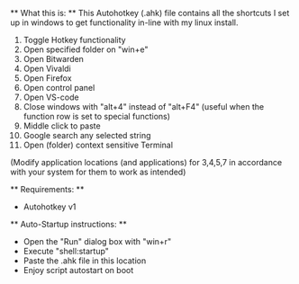 ** What this is: **
This Autohotkey (.ahk) file contains all the shortcuts I set up in windows to get functionality in-line with my linux install.

1. Toggle Hotkey functionality
2. Open specified folder on "win+e"
3. Open Bitwarden
4. Open Vivaldi
5. Open Firefox
6. Open control panel
7. Open VS-code
8. Close windows with "alt+4" instead of "alt+F4" (useful when the function row is set to special functions)
9. Middle click to paste
10. Google search any selected string
11. Open (folder) context sensitive Terminal

(Modify application locations (and applications) for 3,4,5,7 in accordance with your system for them to work as intended)

** Requirements: **
- Autohotkey v1

** Auto-Startup instructions: **
- Open the "Run" dialog box with "win+r"
- Execute "shell:startup"
- Paste the .ahk file in this location
- Enjoy script autostart on boot